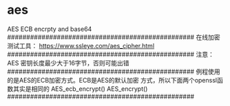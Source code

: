 # aes
AES ECB encrpty  and base64
#################################################
在线加密测试工具：
	https://www.ssleye.com/aes_cipher.html
#################################################
注意：
	AES 密钥长度最少大于16字节，否则可能出错
#################################################
例程使用的是AES的ECB加密方式。ECB是AES的默认加密
方式，所以下面两个openssl函数其实是相同的
	AES_ecb_encrypt()
	AES_encrypt()
#################################################
